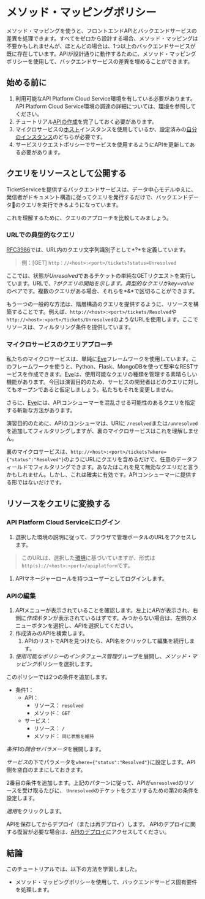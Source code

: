# メソッド・マッピングポリシー

メソッド・マッピングを使うと、フロントエンドAPIとバックエンドサービスの差異を処理できます。すべてをゼロから設計する場合、メソッド・マッピングは不要かもしれませんが、ほとんどの場合は、1つ以上のバックエンドサービスが既に存在しています。APIが設計通りに動作するために、メソッド・マッピングポリシーを使用して、バックエンドサービスの差異を埋めることができます。

## 始める前に

1. 利用可能なAPI Platform Cloud Service環境を有している必要があります。API Platform Cloud Service環境の調達の詳細については、[環境](../../../../../environments/README.md)を参照してください。
1. チュートリアル[APIの作成](../../create_api)を完了しておく必要があります。
1. マイクロサービスの[ホスト](../../../../../docker/compose/ticketService/README.md#hosted-version)インスタンスを使用しているか、設定済みの[自分のインスタンス](../../../../../docker/compose/ticketService)のどちらが必要です。
1. サービスリクエストポリシーでサービスを使用するようにAPIを更新してある必要があります。

## クエリをリソースとして公開する

TicketServiceを提供するバックエンドサービスは、データ中心モデルゆえに、発信者がドキュメント構造に従ってクエリを発行するだけで、バックエンドデータのクエリを実行できるようになっています。

これを理解するために、クエリのアプローチを比較してみましょう。

### URLでの典型的なクエリ

[RFC3986](https://tools.ietf.org/html/rfc3986#section-3.4)では、URL内のクエリ文字列識別子として*?*を定義しています。

> 例：[GET] `http：//<host>:<port>/tickets?status=Unresolved`

ここでは、状態が*Unresolved*であるチケットの単純なGETリクエストを実行しています。URLで、*?*がクエリの開始を示します。典型的なクエリが*key=value*のペアです。複数のクエリがある場合、それらを*&*で区切ることができます。

もう一つの一般的な方法は、階層構造のクエリを提供するように、リソースを構築することです。例えば、`http://<host>:<port>/tickets/Resolved`や`http://<host>:<port>/tickets/Unresolved`のようなURLを使用します。ここでリソースは、フィルタリング条件を提供しています。

### マイクロサービスのクエリアプローチ

私たちのマイクロサービスは、単純に[Eve](python-eve.org)フレームワークを使用しています。このフレームワークを使うと、Python、Flask、MongoDBを使って堅牢なRESTサービスを作成できます。[Eve](python-eve.org)は、使用可能なクエリの種類を管理する素晴らしい機能があります。今回は演習目的のため、サービスの開発者はどのクエリに対してもオープンであると仮定しましょう。私たちもそれを変更しません。

さらに、[Eve](python-eve.org)には、APIコンシューマーを混乱させる可能性のあるクエリを指定する斬新な方法があります。

演習目的のために、APIのコンシューマは、URIに `/resolved`または`/unresolved`を追加してフィルタリングしますが、裏のマイクロサービスはこれを理解しません。

裏のマイクロサービスは、`http://<host>:<port>/tickets?where={"status":"Resolved"}`のようにURLにクエリを含めるだけで、任意のデータフィールドでフィルタリングできます。あなたはこれを見て無効なクエリだと言うかもしれません。しかし、これは確実に有効です。APIコンシューマーに提供する形ではないだけです。

## リソースをクエリに変換する

### API Platform Cloud Serviceにログイン

1. 選択した環境の説明に従って、ブラウザで管理ポータルのURLをアクセスします。

  > このURLは、選択した[環境](../../../../../environments/README.md)に基づいていますが、形式は `http(s)://<host>:<port>/apiplatform`です。

1. APIマネージャーロールを持つユーザーとしてログインします。

### APIの編集

1. *API*メニューが表示されていることを確認します。左上に*API*が表示され、右側に*作成*ボタンが表示されているはずです。みつからない場合は、左側のメニューボタンを選択し、*API*を選択してください。
1. 作成済みのAPIを検索します。
    1. APIのリストでAPIを見つけたら、API名をクリックして編集を続行します。
1. *使用可能なポリシー*の*インタフェース管理*グループを展開し、*メソッド・マッピング*ポリシーを選択します。

このポリシーでは2つの条件を追加します。

- 条件1：
  - API：
    - リソース： `resolved`
    - メソッド： `GET`
  - サービス：
    - リソース： `/`
    - メソッド： `同じ状態を維持`

*条件1*の*問合せパラメータ*を展開します。

*サービス*の下でパラメータを`where={"status":"Resolved"}`に設定します。API側を空白のままにしておきます。

2番目の条件を追加します。上記のパターンに従って、APIが`unresolved`のリソースを受け取るたびに、 `Unresolved`のチケットをクエリするための第2の条件を設定します。

*適用*をクリックします。

APIを保存してからデプロイ（または再デプロイ）します。 APIのデプロイに関する復習が必要な場合は、[APIのデプロイ](../../deploy_api)にアクセスしてください。

## 結論

このチュートリアルでは、以下の方法を学習しました。

- メソッド・マッピングポリシーを使用して、バックエンドサービス固有要件を処理します。
